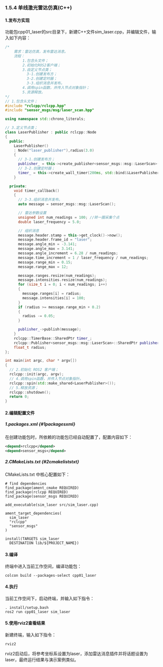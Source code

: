 ### 1.5.4 单线激光雷达仿真\(C++\)

#### 1.发布方实现

功能包cpp01\_laser的src目录下，新建C++文件sim\_laser.cpp，并编辑文件，输入如下内容：

```cpp
/*
    需求：雷达仿真，发布雷达消息。
    流程：
        1.包含头文件；
        2.初始化ROS2客户端；
        3.自定义节点类；
          3-1.创建发布方；
          3-2.创建定时器；
          3-3.组织消息并发布。
        4.调用spin函数，并传入节点对象指针；
        5.资源释放。
*/
// 1.包含头文件；
#include "rclcpp/rclcpp.hpp"
#include "sensor_msgs/msg/laser_scan.hpp"

using namespace std::chrono_literals;

// 3.定义节点类；
class LaserPublisher : public rclcpp::Node
{
  public:
    LaserPublisher()
    : Node("laser_publisher"),radius(3.0)
    {
      // 3-1.创建发布方；
      publisher_ = this->create_publisher<sensor_msgs::msg::LaserScan>("scan", 10);
      // 3-2.创建定时器；
      timer_ = this->create_wall_timer(200ms, std::bind(&LaserPublisher::timer_callback, this));
    }

  private:
    void timer_callback()
    {
      // 3-3.组织消息并发布。
      auto message = sensor_msgs::msg::LaserScan();

      // 雷达参数设置
      unsigned int num_readings = 100; //转一圈采集个点
      double laser_frequency = 5.0;

      // 组织消息
      message.header.stamp = this->get_clock()->now();
      message.header.frame_id = "laser";
      message.angle_min = -3.141;
      message.angle_max = 3.141;
      message.angle_increment = 6.28 / num_readings;
      message.time_increment = 1 / laser_frequency / num_readings;
      message.range_min = 0.15;
      message.range_max = 12;

      message.ranges.resize(num_readings);
      message.intensities.resize(num_readings);
      for (size_t i = 0; i < num_readings; i++)
      {
        message.ranges[i] = radius;
        message.intensities[i] = 100;
      }
      if (radius >= message.range_min + 0.2)
      {
        radius -= 0.05;
      }

      publisher_->publish(message);
    }
    rclcpp::TimerBase::SharedPtr timer_;
    rclcpp::Publisher<sensor_msgs::msg::LaserScan>::SharedPtr publisher_;
    float_t radius;
};

int main(int argc, char * argv[])
{
  // 2.初始化 ROS2 客户端；
  rclcpp::init(argc, argv);
  // 4.调用spin函数，并传入节点对象指针。
  rclcpp::spin(std::make_shared<LaserPublisher>());
  // 5.释放资源；
  rclcpp::shutdown();
  return 0;
}
```

#### 2.编辑配置文件

##### 1.packages.xml {#1packagesxml}

在创建功能包时，所依赖的功能包已经自动配置了，配置内容如下：

```xml
<depend>rclcpp</depend>
<depend>sensor_msgs</depend>
```

##### 2.CMakeLists.txt {#2cmakeliststxt}

CMakeLists.txt 中核心配置如下：

```
# find dependencies
find_package(ament_cmake REQUIRED)
find_package(rclcpp REQUIRED)
find_package(sensor_msgs REQUIRED)

add_executable(sim_laser src/sim_laser.cpp)

ament_target_dependencies(
  sim_laser
  "rclcpp"
  "sensor_msgs"
)

install(TARGETS sim_laser
  DESTINATION lib/${PROJECT_NAME})
```

#### 3.编译

终端中进入当前工作空间，编译功能包：

```
colcon build --packages-select cpp01_laser
```

#### 4.执行

当前工作空间下，启动终端，并输入如下指令：

```
. install/setup.bash
ros2 run cpp01_laser sim_laser
```

#### 5.使用rviz2查看结果

新建终端，输入如下指令：

```
rviz2
```

rviz2启动后，将参考坐标系设置为laser，添加雷达消息插件并将话题设置为laser，最终运行结果与演示案例类似。


